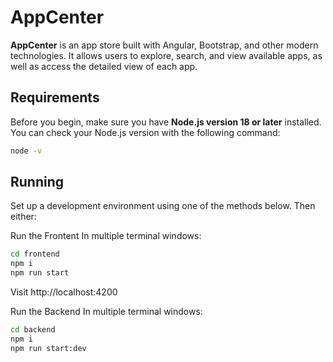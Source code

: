 # AppCenter

**AppCenter** is an app store built with Angular, Bootstrap, and other modern technologies. It allows users to explore, search, and view available apps, as well as access the detailed view of each app.

## Requirements

Before you begin, make sure you have **Node.js version 18 or later** installed. You can check your Node.js version with the following command:

```bash
node -v
```

## Running

Set up a development environment using one of the methods below. Then either:

Run the Frontent
In multiple terminal windows:

```bash
cd frontend
npm i
npm run start
```

Visit http://localhost:4200

Run the Backend
In multiple terminal windows:

```bash
cd backend
npm i
npm run start:dev
```


